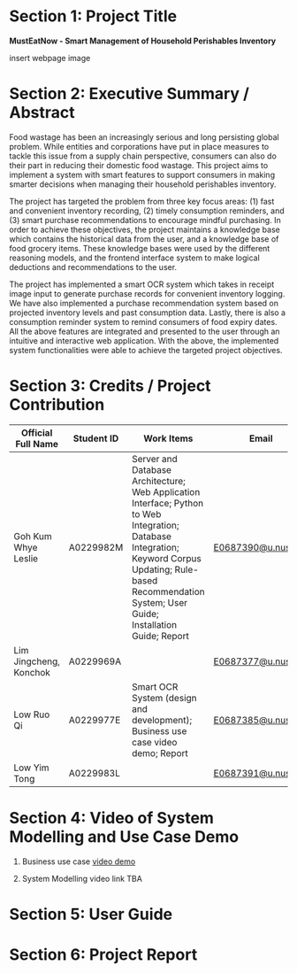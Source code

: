 # Section 1: Project Title
**MustEatNow - Smart Management of Household Perishables Inventory**

insert webpage image


# Section 2: Executive Summary / Abstract
Food wastage has been an increasingly serious and long persisting global problem. While entities and corporations have put in place measures to tackle this issue from a supply chain perspective, consumers can also do their part in reducing their domestic food wastage. This project aims to implement a system with smart features to support consumers in making smarter decisions when managing their household perishables inventory.

The project has targeted the problem from three key focus areas: (1) fast and convenient inventory recording, (2) timely consumption reminders, and (3) smart purchase recommendations to encourage mindful purchasing. In order to achieve these objectives, the project maintains a knowledge base which contains the historical data from the user, and a knowledge base of food grocery items. These knowledge bases were used by the different reasoning models, and the frontend interface system to make logical deductions and recommendations to the user.

The project has implemented a smart OCR system which takes in receipt image input to generate purchase records for convenient inventory logging. We have also implemented a purchase recommendation system based on projected inventory levels and past consumption data. Lastly, there is also a consumption reminder system to remind consumers of food expiry dates. All the above features are integrated and presented to the user through an intuitive and interactive web application. With the above, the implemented system functionalities were able to achieve the targeted project objectives.


# Section 3: Credits / Project Contribution
|Official Full Name|Student ID| Work Items| Email | 
|--|--|--|--|
|Goh Kum Whye Leslie |  A0229982M | Server and Database Architecture; Web Application Interface; Python to Web Integration; Database Integration; Keyword Corpus Updating; Rule-based Recommendation System; User Guide; Installation Guide; Report  | E0687390@u.nus.edu |
|Lim Jingcheng, Konchok| A0229969A | | E0687377@u.nus.edu |
|Low Ruo Qi | A0229977E| Smart OCR System (design and development); Business use case video demo; Report | E0687385@u.nus.edu |
|Low Yim Tong | A0229983L |  | E0687391@u.nus.edu |



# Section 4: Video of System Modelling and Use Case Demo

1. Business use case [video demo](https://drive.google.com/file/d/11OUKy4VsHveBVHvrW1DFtgHf6BdKZvkY/view?usp=sharing)

2. System Modelling video link TBA



# Section 5: User Guide



# Section 6: Project Report

